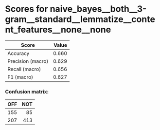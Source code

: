 # Scores for naive_bayes__both__3-gram__standard__lemmatize__content_features__none__none
|      Score      |Value|
|-----------------|----:|
|Accuracy         |0.660|
|Precision (macro)|0.629|
|Recall (macro)   |0.656|
|F1 (macro)       |0.627|

### Confusion matrix:
|OFF|NOT|
|--:|--:|
|155| 85|
|207|413|
